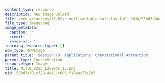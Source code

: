 ```yaml
---
content_type: resource
description: New image Upload
file: /media/courses/18-02sc-multivariable-calculus-fall-2010/550d7a30cf284ae1c605f184ac77a287_MIT18_02SC_L26Brds_15.png
file_type: image/png
image_metadata:
  caption: ''
  credit: ''
  image-alt: ''
learning_resource_types: []
ocw_type: OCWImage
parent_title: 'Session 78: Applications: Gravitational Attraction'
parent_type: CourseSection
resourcetype: Image
title: MIT18_02SC_L26Brds_15.png
uid: 550d7a30-cf28-4ae1-c605-f184ac77a287
---
```

